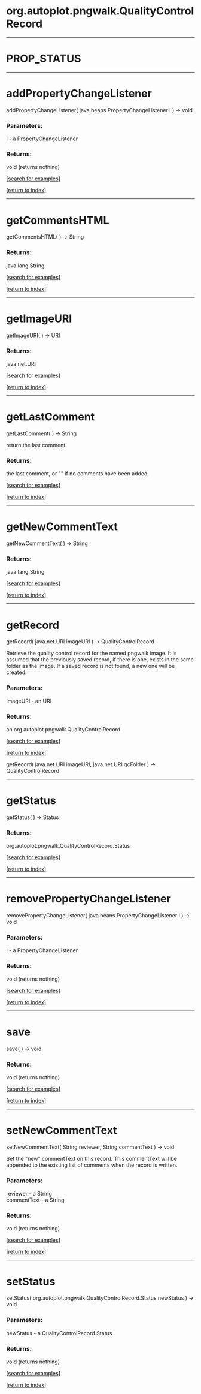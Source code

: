 # org.autoplot.pngwalk.QualityControlRecord



***
<a name="PROP_STATUS"></a>
# PROP_STATUS



***
<a name="addPropertyChangeListener"></a>
# addPropertyChangeListener
addPropertyChangeListener( java.beans.PropertyChangeListener l ) &rarr; void



### Parameters:
l - a PropertyChangeListener

### Returns:
void (returns nothing)


<a href="https://github.com/autoplot/dev/search?q=addPropertyChangeListener&unscoped_q=addPropertyChangeListener">[search for examples]</a>

<a href="https://github.com/autoplot/documentation/blob/master/javadoc/index-all.md">[return to index]</a>

***
<a name="getCommentsHTML"></a>
# getCommentsHTML
getCommentsHTML(  ) &rarr; String



### Returns:
java.lang.String


<a href="https://github.com/autoplot/dev/search?q=getCommentsHTML&unscoped_q=getCommentsHTML">[search for examples]</a>

<a href="https://github.com/autoplot/documentation/blob/master/javadoc/index-all.md">[return to index]</a>

***
<a name="getImageURI"></a>
# getImageURI
getImageURI(  ) &rarr; URI



### Returns:
java.net.URI


<a href="https://github.com/autoplot/dev/search?q=getImageURI&unscoped_q=getImageURI">[search for examples]</a>

<a href="https://github.com/autoplot/documentation/blob/master/javadoc/index-all.md">[return to index]</a>

***
<a name="getLastComment"></a>
# getLastComment
getLastComment(  ) &rarr; String

return the last comment.

### Returns:
the last comment, or "" if no comments have been added.

<a href="https://github.com/autoplot/dev/search?q=getLastComment&unscoped_q=getLastComment">[search for examples]</a>

<a href="https://github.com/autoplot/documentation/blob/master/javadoc/index-all.md">[return to index]</a>

***
<a name="getNewCommentText"></a>
# getNewCommentText
getNewCommentText(  ) &rarr; String



### Returns:
java.lang.String


<a href="https://github.com/autoplot/dev/search?q=getNewCommentText&unscoped_q=getNewCommentText">[search for examples]</a>

<a href="https://github.com/autoplot/documentation/blob/master/javadoc/index-all.md">[return to index]</a>

***
<a name="getRecord"></a>
# getRecord
getRecord( java.net.URI imageURI ) &rarr; QualityControlRecord

Retrieve the quality control record for the named pngwalk image.  It is assumed that
 the previously saved record, if there is one, exists in the same folder as the image.  If
 a saved record is not found, a new one will be created.

### Parameters:
imageURI - an URI

### Returns:
an org.autoplot.pngwalk.QualityControlRecord


<a href="https://github.com/autoplot/dev/search?q=getRecord&unscoped_q=getRecord">[search for examples]</a>

<a href="https://github.com/autoplot/documentation/blob/master/javadoc/index-all.md">[return to index]</a>

getRecord( java.net.URI imageURI, java.net.URI qcFolder ) &rarr; QualityControlRecord<br>
***
<a name="getStatus"></a>
# getStatus
getStatus(  ) &rarr; Status



### Returns:
org.autoplot.pngwalk.QualityControlRecord.Status


<a href="https://github.com/autoplot/dev/search?q=getStatus&unscoped_q=getStatus">[search for examples]</a>

<a href="https://github.com/autoplot/documentation/blob/master/javadoc/index-all.md">[return to index]</a>

***
<a name="removePropertyChangeListener"></a>
# removePropertyChangeListener
removePropertyChangeListener( java.beans.PropertyChangeListener l ) &rarr; void



### Parameters:
l - a PropertyChangeListener

### Returns:
void (returns nothing)


<a href="https://github.com/autoplot/dev/search?q=removePropertyChangeListener&unscoped_q=removePropertyChangeListener">[search for examples]</a>

<a href="https://github.com/autoplot/documentation/blob/master/javadoc/index-all.md">[return to index]</a>

***
<a name="save"></a>
# save
save(  ) &rarr; void



### Returns:
void (returns nothing)


<a href="https://github.com/autoplot/dev/search?q=save&unscoped_q=save">[search for examples]</a>

<a href="https://github.com/autoplot/documentation/blob/master/javadoc/index-all.md">[return to index]</a>

***
<a name="setNewCommentText"></a>
# setNewCommentText
setNewCommentText( String reviewer, String commentText ) &rarr; void

Set the "new" commentText on this record.  This commentText will be appended to the existing
 list of comments when the record is written.

### Parameters:
reviewer - a String
<br>commentText - a String

### Returns:
void (returns nothing)


<a href="https://github.com/autoplot/dev/search?q=setNewCommentText&unscoped_q=setNewCommentText">[search for examples]</a>

<a href="https://github.com/autoplot/documentation/blob/master/javadoc/index-all.md">[return to index]</a>

***
<a name="setStatus"></a>
# setStatus
setStatus( org.autoplot.pngwalk.QualityControlRecord.Status newStatus ) &rarr; void



### Parameters:
newStatus - a QualityControlRecord.Status

### Returns:
void (returns nothing)


<a href="https://github.com/autoplot/dev/search?q=setStatus&unscoped_q=setStatus">[search for examples]</a>

<a href="https://github.com/autoplot/documentation/blob/master/javadoc/index-all.md">[return to index]</a>

